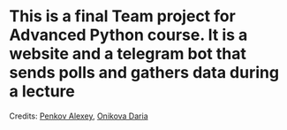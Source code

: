 # This is a final Team project for Advanced Python course. It is a website and a telegram bot that sends polls and gathers data during a lecture
Credits: [Penkov Alexey]((https://github.com/vvauijij)), [Onikova Daria](https://github.com/myramystin)
